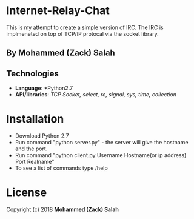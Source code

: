 # Internet-Relay-Chat
This is my attempt to create a simple version of IRC. The IRC is implmeneted on top of TCP/IP protocal via the socket library.
## By Mohammed (Zack) Salah
## Technologies

   * **Language**: *Python2.7
   * **API/libraries**: *TCP Socket, select, re, signal, sys, time, collection*
   
# Installation

* Download Python 2.7
* Run command "python server.py" - the server will give the hostname and the port.
* Run command "python client.py Username Hostname(or ip address) Port Realname"
* To see a list of commands type /help

# License
Copyright (c) 2018 **Mohammed (Zack) Salah**
